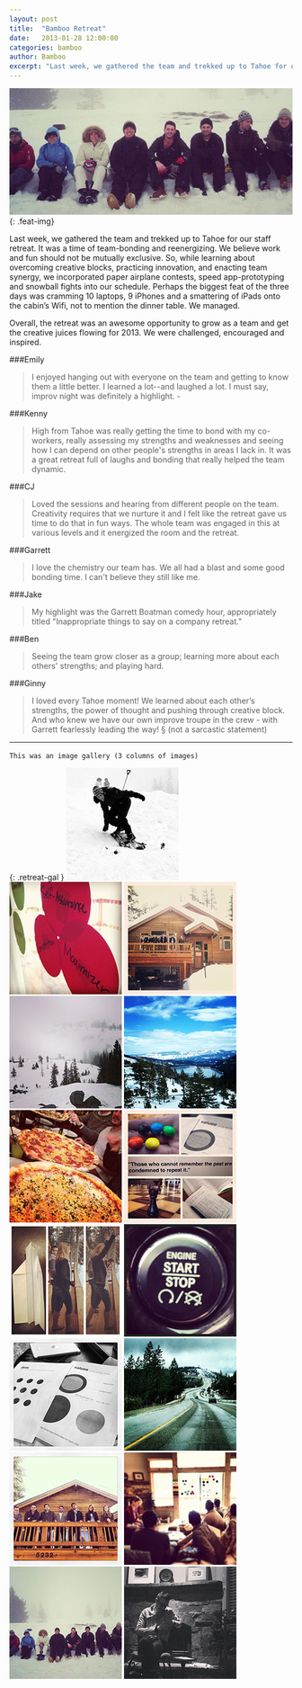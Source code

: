 ```yaml
---
layout: post
title:  "Bamboo Retreat"
date:   2013-01-28 12:00:00
categories: bamboo 
author: Bamboo
excerpt: "Last week, we gathered the team and trekked up to Tahoe for our staff retreat. It was a time of team-bonding and reenergizing. We believe work and fun should not be mutually exclusive."
---
```


![Bamboo Retreat](/images/posts/bamboo-retreat.jpg){: .feat-img}


Last week, we gathered the team and trekked up to Tahoe for our staff retreat. It was a time of team-bonding and reenergizing. We believe work and fun should not be mutually exclusive. So, while learning about overcoming creative blocks, practicing innovation, and enacting team synergy, we incorporated paper airplane contests, speed app-prototyping and snowball fights into our schedule. Perhaps the biggest feat of the three days was cramming 10 laptops, 9 iPhones and a smattering of iPads onto the cabin’s Wifi, not to mention the dinner table. We managed.

Overall, the retreat was an awesome opportunity to grow as a team and get the creative juices flowing for 2013. We were challenged, encouraged and inspired.

###Emily
> I enjoyed hanging out with everyone on the team and getting to know them a little better. I learned a lot--and laughed a lot. I must say, improv night was definitely a highlight. - 

###Kenny
> High from Tahoe was really getting the time to bond with my co-workers, really assessing my strengths and weaknesses and seeing how I can depend on other people's strengths in areas I lack in. It was a great retreat full of laughs and bonding that really helped the team dynamic.

###CJ
> Loved the sessions and hearing from different people on the team. Creativity requires that we nurture it and I felt like the retreat gave us time to do that in fun ways. The whole team was engaged in this at various levels and it energized the room and the retreat.

###Garrett
> I love the chemistry our team has. We all had a blast and some good bonding time. I can't believe they still like me.

###Jake
> My highlight was the Garrett Boatman comedy hour, appropriately titled "Inappropriate things to say on a company retreat."

###Ben
> Seeing the team grow closer as a group; learning more about each others' strengths; and playing hard.

###Ginny
> I loved every Tahoe moment! We learned about each other’s strengths, the power of thought and pushing through creative block. And who knew we have our own improve troupe in the crew - with Garrett fearlessly leading the way! § (not a sarcastic statement)

* * *

`This was an image gallery (3 columns of images)`

{: .retreat-gal }
![Bamboo Retreat - 01](/images/posts/retreat-gallery/01.jpg)
![Bamboo Retreat - 02](/images/posts/retreat-gallery/02.jpg)
![Bamboo Retreat - 03](/images/posts/retreat-gallery/03.jpg)
![Bamboo Retreat - 04](/images/posts/retreat-gallery/04.jpg)
![Bamboo Retreat - 05](/images/posts/retreat-gallery/05.jpg)
![Bamboo Retreat - 06](/images/posts/retreat-gallery/06.jpg)
![Bamboo Retreat - 07](/images/posts/retreat-gallery/07.jpg)
![Bamboo Retreat - 08](/images/posts/retreat-gallery/08.jpg)
![Bamboo Retreat - 09](/images/posts/retreat-gallery/09.jpg)
![Bamboo Retreat - 10](/images/posts/retreat-gallery/10.jpg)
![Bamboo Retreat - 11](/images/posts/retreat-gallery/11.jpg)
![Bamboo Retreat - 12](/images/posts/retreat-gallery/12.jpg)
![Bamboo Retreat - 13](/images/posts/retreat-gallery/13.jpg)
![Bamboo Retreat - 14](/images/posts/retreat-gallery/14.jpg)
![Bamboo Retreat - 15](/images/posts/retreat-gallery/15.jpg)